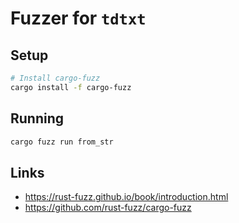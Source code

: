 # Fuzzer for `tdtxt`

## Setup

```bash
# Install cargo-fuzz
cargo install -f cargo-fuzz
```

## Running

```bash
cargo fuzz run from_str
```

## Links

- <https://rust-fuzz.github.io/book/introduction.html>
- <https://github.com/rust-fuzz/cargo-fuzz>
